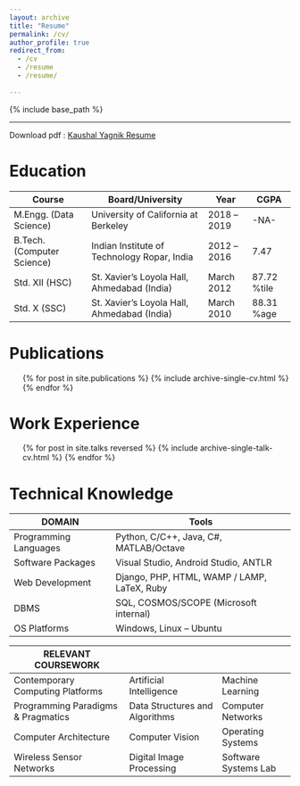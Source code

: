 ```yaml
---
layout: archive
title: "Resume"
permalink: /cv/
author_profile: true
redirect_from:
  - /cv
  - /resume
  - /resume/
  
---
```


{% include base_path %}

****

Download pdf : [Kaushal Yagnik Resume](/files/KaushalYagnik_UCBerkeley.pdf) 


Education  
======

| Course   | Board/University      | Year      | CGPA       |
| -------- | --------------------- | --------- | ---------- |
| M.Engg. (Data Science) | University of California at Berkeley | 2018 –2019 | -NA-  |
| B.Tech. (Computer Science) | Indian Institute of Technology Ropar, India | 2012 –2016 | 7.47   |
| Std. XII (HSC) | St. Xavier’s Loyola Hall, Ahmedabad (India) | March 2012 | 87.72 %tile |
| Std. X (SSC) | St. Xavier’s Loyola Hall, Ahmedabad (India) | March 2010 | 88.31 %age |


Publications
======
  <ul>{% for post in site.publications %}
    {% include archive-single-cv.html %}
  {% endfor %}</ul>
  
Work Experience
======
  <ul>{% for post in site.talks reversed %}
    {% include archive-single-talk-cv.html %}
  {% endfor %}</ul>
  
<!-- Teaching
======
  <ul>{% for post in site.teaching %}
    {% include archive-single-cv.html %}
  {% endfor %}</ul> -->

  

Technical Knowledge
======
<!-- 
| Course   | Board/University      | Year      | CGPA       |
| -------- | --------------------- | --------- | ---------- |
| Deep Learning | Indian Institute of Technology Ropar, India | 2012 –2016 | 7.47   |
| Programming Languages | St. Xavier’s Loyola Hall, Ahmedabad (India) | March 2012 | 87.72 %tile |
| Software Packages | St. Xavier’s Loyola Hall, Ahmedabad (India) | March 2010 | 88.31 %age | -->


| DOMAIN  | Tools         |
| ------- | ------------- | 
| Programming Languages | Python, C/C++, Java, C#, MATLAB/Octave |
| Software Packages | Visual Studio, Android Studio, ANTLR |
| Web Development | Django, PHP, HTML, WAMP / LAMP, LaTeX, Ruby|
| DBMS | SQL, COSMOS/SCOPE (Microsoft internal) |
| OS Platforms | Windows, Linux – Ubuntu |



| RELEVANT COURSEWORK |          |                  |
| ---------------- | -------- | ---------------- |
| Contemporary Computing Platforms | Artificial Intelligence | Machine Learning |
| Programming Paradigms & Pragmatics | Data Structures and Algorithms | Computer Networks | 
| Computer Architecture | Computer Vision | Operating Systems | 
| Wireless Sensor Networks | Digital Image Processing | Software Systems Lab |



<!-- 
Skills
======
* Skill 1
* Skill 2
  * Sub-skill 2.1
  * Sub-skill 2.2
  * Sub-skill 2.3
* Skill 3


Service and leadership
======
* Currently signed in to 43 different slack teams -->
